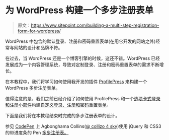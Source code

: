 # 为 WordPress 构建一个多步注册表单

> 原文：<https://www.sitepoint.com/building-a-multi-step-registration-form-for-wordpress/>

WordPress 中包含的默认登录、注册和密码重置表单(在用它开发的网站之外)经常与网站的设计和品牌不符。

在过去，当 WordPress 还是一个博客引擎的时候，这还不错。WordPress 已经发展成为一个内容管理系统，导致对定制登录、注册和密码重置表单的需求不断增长。

在本教程中，我们将学习如何使用我开发的插件 [ProfilePress](http://profilepress.net/) 来构建一个 WordPress 多步注册表单。

值得注意的是，我们之前已经介绍了如何使用 ProfilePress 和一个[选项卡式登录和注册小部件](https://www.sitepoint.com/build-a-tabbed-wordpress-login-and-registration-widget/)构建[自定义登录、注册和密码重置表单](https://www.sitepoint.com/building-custom-login-registration-pages-wordpress/)。

下面是我们将在本教程结束时完成的多步注册表单的设计。

参见 [CodePen](http://codepen.io) 上 Agbonghama Collins([@ collizo 4 sky](http://codepen.io/collizo4sky))使用 jQuery 和 CSS3 的带进度条的 Pen [多步注册表。](http://codepen.io/collizo4sky/pen/ZGModv/)